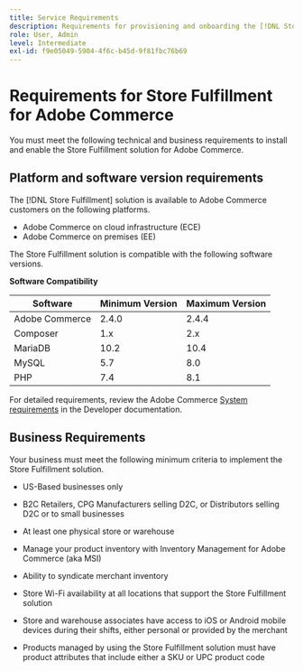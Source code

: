 ```yaml
---
title: Service Requirements
description: Requirements for provisioning and onboarding the [!DNL Store Fulfillment Manager] service
role: User, Admin
level: Intermediate
exl-id: f9e05049-5904-4f6c-b45d-9f81fbc76b69
---
```

# Requirements for Store Fulfillment for Adobe Commerce

You must meet the following technical and business requirements to install and enable the Store Fulfillment solution for Adobe Commerce.

## Platform and software version requirements

The [!DNL Store Fulfillment] solution is available to Adobe Commerce customers on the following platforms.

* Adobe Commerce on cloud infrastructure (ECE)
* Adobe Commerce on premises (EE)

The Store Fulfillment solution is compatible with the following software versions.

**Software Compatibility**

| **Software**   | **Minimum Version** | **Maximum Version** |
|----------------|---------------------|---------------------|
| Adobe Commerce | 2.4.0               | 2.4.4               |
| Composer       | 1.x                 | 2.x                 |
| MariaDB        | 10.2                | 10.4                |
| MySQL          | 5.7                 | 8.0                 |
| PHP            | 7.4                 | 8.1                 |

For detailed requirements, review the Adobe Commerce [System requirements](https://devdocs.magento.com/guides/v2.4/install-gde/system-requirements.html) in the Developer documentation.

## Business Requirements

Your business must meet the following minimum criteria to implement the Store Fulfillment solution.

* US-Based businesses only

* B2C Retailers, CPG Manufacturers selling D2C, or Distributors selling D2C or to small businesses

* At least one physical store or warehouse

* Manage your product inventory with Inventory Management for Adobe Commerce (aka MSI)

* Ability to syndicate merchant inventory

* Store Wi-Fi availability at all locations that support the Store Fulfillment solution

* Store and warehouse associates have access to iOS or Android mobile devices during their shifts, either personal or provided by the merchant

* Products managed by using the Store Fulfillment solution must have product attributes that include either a SKU or UPC product code
